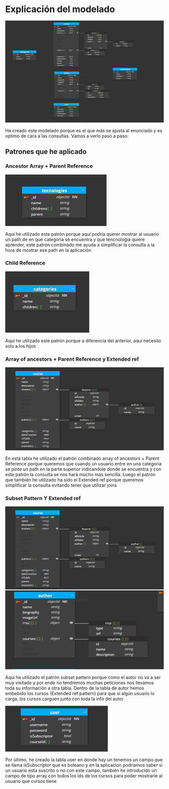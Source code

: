 # Explicación del modelado

![modelado de la base de datos](./content/modelado.png)

He creado este modelado porque es el que más se ajusta al enunciado y es optimo de cara a las consultas. Vamos a verlo paso a paso:

## Patrones que he aplicado

### Ancestor Array + Parent Reference

![tabla tecnologias](./content/tabla%20tecnologias.png)

Aquí he utilizado este patrón porque aquí podría querer mostrar al usuario un path de en que categoria se encuentra y que tencnologia quiere aprender, este patrón combinado me ayuda a simplificar la consulta a la hora de mostrar ese path en la aplicación

### Child Reference

![tabla categorias](./content/tabla%20categorias.png)

Aquí he utilizado este patrón porque a diferencia del anterior, aquí necesito solo a los hijos

### Array of ancestors + Parent Reference y Extended ref

![tabla curso](./content/tabla%20curso.png)

En está tabla he utilizado el patrón combinado array of ancestors + Parent Reference porque queremos que cuando un usuario entre en una categoria se pinte un path en la parte superior indicandole donde se encuentra y con este patrón la consulta se nos hará mucho más sencilla.
Luego el patrón que también he utilizado ha sido el Extended ref porque queremos simplificar la consulta evitando tener que utilizar joins

### Subset Pattern Y Extended ref

![tabla curso](./content/tabla%20curso.png)
![tabla autor](./content/tabla%20autor.png)

Aqui he utilizado el patrón subset pattern porque como el autor no va a ser muy visitado y por ende no tendremos muchas peticiones nos llevamos toda su información a otra tabla. Dentro de la tabla de autor hemos embebido los cursos (Extended ref pattern) para que si algún usuario lo carga, los cursos carguen junto con toda la info del autor

![tabla usuario](./content/tabla%20usuario.png)

Por último, he creado la tabla user en donde hay un tenemos un campo que se llama isSubscriptor que es boleano y en la aplicacion podriamos saber si un usuario esta suscrito o no con este campo, también he introducido un campo de tipo array con todos los ids de los cursos para poder mostrarle al usuario que cursos tiene
